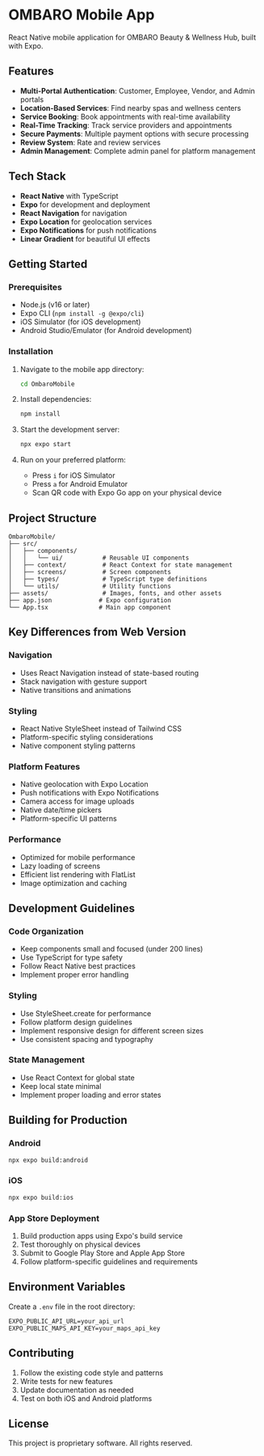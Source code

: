# OMBARO Mobile App

React Native mobile application for OMBARO Beauty & Wellness Hub, built with Expo.

## Features

- **Multi-Portal Authentication**: Customer, Employee, Vendor, and Admin portals
- **Location-Based Services**: Find nearby spas and wellness centers
- **Service Booking**: Book appointments with real-time availability
- **Real-Time Tracking**: Track service providers and appointments
- **Secure Payments**: Multiple payment options with secure processing
- **Review System**: Rate and review services
- **Admin Management**: Complete admin panel for platform management

## Tech Stack

- **React Native** with TypeScript
- **Expo** for development and deployment
- **React Navigation** for navigation
- **Expo Location** for geolocation services
- **Expo Notifications** for push notifications
- **Linear Gradient** for beautiful UI effects

## Getting Started

### Prerequisites

- Node.js (v16 or later)
- Expo CLI (`npm install -g @expo/cli`)
- iOS Simulator (for iOS development)
- Android Studio/Emulator (for Android development)

### Installation

1. Navigate to the mobile app directory:
   ```bash
   cd OmbaroMobile
   ```

2. Install dependencies:
   ```bash
   npm install
   ```

3. Start the development server:
   ```bash
   npx expo start
   ```

4. Run on your preferred platform:
   - Press `i` for iOS Simulator
   - Press `a` for Android Emulator
   - Scan QR code with Expo Go app on your physical device

## Project Structure

```
OmbaroMobile/
├── src/
│   ├── components/
│   │   └── ui/           # Reusable UI components
│   ├── context/          # React Context for state management
│   ├── screens/          # Screen components
│   ├── types/            # TypeScript type definitions
│   └── utils/            # Utility functions
├── assets/               # Images, fonts, and other assets
├── app.json             # Expo configuration
└── App.tsx              # Main app component
```

## Key Differences from Web Version

### Navigation
- Uses React Navigation instead of state-based routing
- Stack navigation with gesture support
- Native transitions and animations

### Styling
- React Native StyleSheet instead of Tailwind CSS
- Platform-specific styling considerations
- Native component styling patterns

### Platform Features
- Native geolocation with Expo Location
- Push notifications with Expo Notifications
- Camera access for image uploads
- Native date/time pickers
- Platform-specific UI patterns

### Performance
- Optimized for mobile performance
- Lazy loading of screens
- Efficient list rendering with FlatList
- Image optimization and caching

## Development Guidelines

### Code Organization
- Keep components small and focused (under 200 lines)
- Use TypeScript for type safety
- Follow React Native best practices
- Implement proper error handling

### Styling
- Use StyleSheet.create for performance
- Follow platform design guidelines
- Implement responsive design for different screen sizes
- Use consistent spacing and typography

### State Management
- Use React Context for global state
- Keep local state minimal
- Implement proper loading and error states

## Building for Production

### Android
```bash
npx expo build:android
```

### iOS
```bash
npx expo build:ios
```

### App Store Deployment
1. Build production apps using Expo's build service
2. Test thoroughly on physical devices
3. Submit to Google Play Store and Apple App Store
4. Follow platform-specific guidelines and requirements

## Environment Variables

Create a `.env` file in the root directory:

```
EXPO_PUBLIC_API_URL=your_api_url
EXPO_PUBLIC_MAPS_API_KEY=your_maps_api_key
```

## Contributing

1. Follow the existing code style and patterns
2. Write tests for new features
3. Update documentation as needed
4. Test on both iOS and Android platforms

## License

This project is proprietary software. All rights reserved.